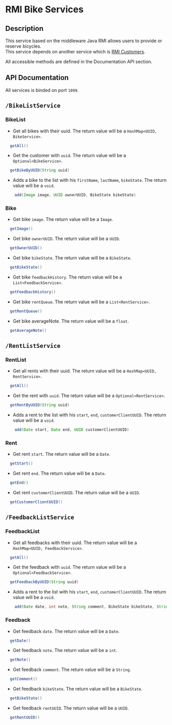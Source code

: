 # RMI Bike Services

## Description
This service based on the middleware Java RMI allows users to provide or reserve bicycles.  
This service depends on another service which is [RMI Customers](https://github.com/osmocode/web-service/tree/main/rmi-customer).  

All accessible methods are defined in the Documentation API section.

## API Documentation

All services is binded on port `1099`.

## `/BikeListService`

### BikeList
- Get all bikes with their uuid. The return value will be a `HashMap<UUID, BikeService>`.
```java
  getAll()
```

- Get the customer with `uuid`. The return value will be a `Optional<BikeService>`.
```java
  getBikeByUUID(String uuid)
```

- Adds a bike to the list with his `firstName`, `lastName`, `bikeState`. The return value will be a `void`.
```java
    add(Image image, UUID ownerUUID, BikeState bikeState)
```

### Bike

- Get bike `image`. The return value will be a `Image`.
```java
  getImage()
```

- Get bike `ownerUUID`. The return value will be a `UUID`.
```java
  getOwnerUUID()
```

- Get bike `bikeState`. The return value will be a `BikeState`.
```java
  getBikeState()
```

- Get bike `feedbackHistory`. The return value will be a `List<FeedbackService>`.
```java
  getFeedbackHistory()
```

- Get bike `rentQueue`. The return value will be a `List<RentService>`.
```java
  getRentQueue()
```

- Get bike averageNote. The return value will be a `float`.
```java
  getAverageNote()
```

## `/RentListService`

### RentList

- Get all rents with their uuid. The return value will be a `HashMap<UUID, RentService>`.
```java
  getAll()
```

- Get the rent with `uuid`. The return value will be a `Optional<RentService>`.
```java
  getRentByUUID(String uuid)
```

- Adds a rent to the list with his `start`, `end`, `customerClientUUID`. The return value will be a `void`.
```java
    add(Date start, Date end, UUID customerClientUUID)
```

### Rent

- Get rent `start`. The return value will be a `Date`.
```java
  getStart()
```

- Get rent `end`. The return value will be a `Date`.
```java
  getEnd()
```

- Get rent `customerClientUUID`. The return value will be a `UUID`.
```java
  getCustomerClientUUID()
```

## `/FeedbackListService`

### FeedbackList

- Get all feedbacks with their uuid. The return value will be a `HashMap<UUID, FeedbackService>`.
```java
  getAll()
```

- Get the feedback with `uuid`. The return value will be a `Optional<FeedbackService>`.
```java
  getFeedbackByUUID(String uuid)
```

- Adds a rent to the list with his `start`, `end`, `customerClientUUID`. The return value will be a `void`.
```java
    add(Date date, int note, String comment, BikeState bikeState, String rentUUID)
```

### Feedback

- Get feedback `date`. The return value will be a `Date`.
```java
  getDate()
```

- Get feedback `note`. The return value will be a `int`.
```java
  getNote()
```

- Get feedback `comment`. The return value will be a `String`.
```java
  getComment()
```

- Get feedback `bikeState`. The return value will be a `BikeState`.
```java
  getBikeState()
```

- Get feedback `rentUUID`. The return value will be a `UUID`.
```java
  getRentUUID()
```
